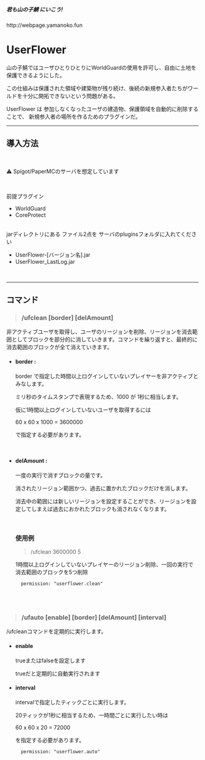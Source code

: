 

 <h5 >君も山の子鯖 </a>にいこう!</h5>
 http://webpage.yamanoko.fun
 <br>

<h1> UserFlower </h1>


山の子鯖ではユーザひとりひとりにWorldGuardの使用を許可し、自由に土地を保護できるようにした。

この仕組みは保護された領域や建築物が残り続け、後続の新規参入者たちがワールドを十分に開拓できないという問題がある。

UserFlower は 参加しなくなったユーザの建造物、保護領域を自動的に削除する ことで、
新規参入者の場所を作るためのプラグインだ。


<hr>
<h2>導入方法</h2>
<br>

⚠︎ Spigot/PaperMCのサーバを想定しています

<br>

前提プラグイン 
* WorldGuard
* CoreProtect


<br>
jarディレクトリにある ファイル2点を サーバのpluginsフォルダに入れてください

* UserFlower-[バージョン名].jar
* UserFlower_LastLog.jar

<br>
<hr>

<h2>コマンド</h2>

><h3><b>/ufclean [border] [delAmount]</b></h3>

非アクティブユーザを取得し、ユーザのリージョンを削除、リージョンを消去範囲としてブロックを部分的に消していきます。コマンドを繰り返すと、最終的に消去範囲のブロックが全て消えていきます。

+ <h4>border : </h4>
    <p>border で指定した時間以上ログインしていないプレイヤーを非アクティブとみなします。</p>
    <p>ミリ秒のタイムスタンプで表現するため、1000 が 1秒に相当します。</p>
    <p>仮に1時間以上ログインしていないユーザを取得するには </p>
    <p>60 x 60 x 1000 = 3600000</p>
    <p>で指定する必要があります。</p>

<br>

+ <h4>delAmount :</h4>
    <p>一度の実行で消すブロックの量です。</p>
    <p>消されたリージョン範囲かつ、過去に置かれたブロックだけを消します。</p>
    <p>消去中の範囲には新しいリージョンを設定することができ、リージョンを設定してしまえば過去におかれたブロックも消されなくなります。</p>

    <br>

    <h3>使用例</h3>


    ><p>/ufclean 3600000 5</p>
    1時間以上ログインしていないプレイヤーのリージョン削除、一回の実行で消去範囲のブロックを5つ削除


        permission: "userflower.clean"

    <br><br>
><h3><b>/ufauto [enable] [border] [delAmount] [interval]</b></h3>

/ufcleanコマンドを定期的に実行します。
+ <h4>enable</h4>
    <p>trueまたはfalseを設定します</p>
    <p>trueだと定期的に自動実行されます</p>

+ <h4>interval</h4>
    <p>intervalで指定したティックごとに実行します。<p>
    <p>20ティックが1秒に相当するため、一時間ごとに実行したい時は</p>
    <p> 60 x 60 x 20 = 72000</p>
    <p>を指定する必要があります。</p>

        permission: "userflower.auto"









